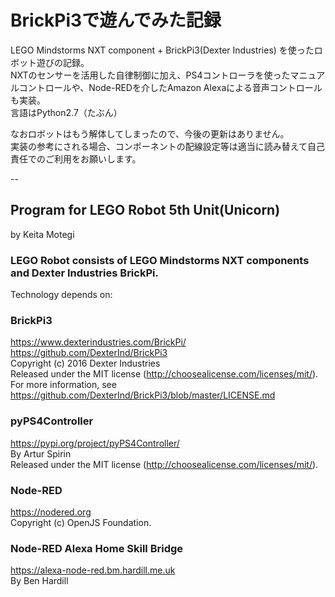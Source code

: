 # BrickPi3で遊んでみた記録
LEGO Mindstorms NXT component + BrickPi3(Dexter Industries) を使ったロボット遊びの記録。  
NXTのセンサーを活用した自律制御に加え、PS4コントローラを使ったマニュアルコントロールや、Node-REDを介したAmazon Alexaによる音声コントロールも実装。  
言語はPython2.7（たぶん） 
   
なおロボットはもう解体してしまったので、今後の更新はありません。  
実装の参考にされる場合、コンポーネントの配線設定等は適当に読み替えて自己責任でのご利用をお願いします。


--

## Program for LEGO Robot 5th Unit(Unicorn)
by Keita Motegi

### LEGO Robot consists of LEGO Mindstorms NXT components and Dexter Industries BrickPi.
Technology depends on:

### BrickPi3
https://www.dexterindustries.com/BrickPi/  
https://github.com/DexterInd/BrickPi3  
Copyright (c) 2016 Dexter Industries  
Released under the MIT license (http://choosealicense.com/licenses/mit/).  
For more information, see https://github.com/DexterInd/BrickPi3/blob/master/LICENSE.md  

### pyPS4Controller
https://pypi.org/project/pyPS4Controller/  
By Artur Spirin  
Released under the MIT license (http://choosealicense.com/licenses/mit/).  

### Node-RED
https://nodered.org  
Copyright (c) OpenJS Foundation.  

### Node-RED Alexa Home Skill Bridge
https://alexa-node-red.bm.hardill.me.uk  
By Ben Hardill  
